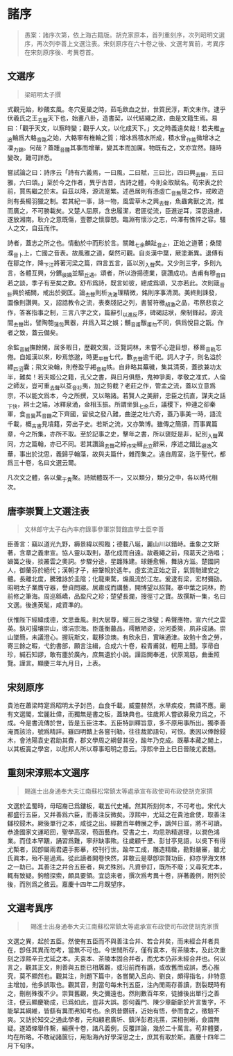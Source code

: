 # 諸序

> 愚案：諸序次第，依上海古籍版。胡克家原本，首列重刻序，次列昭明文選序，再次列李善上文選注表。宋刻原序在六十卷之後、文選考異前，考異序在宋刻原序後、考異卷首。

## 文選序

> 梁昭明太子撰

式觀元始，眇覿玄風。冬穴夏巢之時，茹毛飲血之世，世質民淳，斯文未作。逮乎伏羲氏之王<sub>去聲</sub>天下也，始畫八卦，造書契，以代結繩之政，由是文籍生焉。易曰：「觀乎天文，以察時變；觀乎人文，以化成天下。」文之時義遠矣哉！若夫椎<sub>直追</sub>輪爲大輅<sub>音路</sub>之始，大輅寧有椎輪之質；增冰爲積水所成，積水曾<sub>作能</sub>微增冰之凜<sub>力錦</sub>。何哉？蓋踵<sub>音腫</sub>其事而增華，變其本而加厲。物既有之，文亦宜然。隨時變改，難可詳悉。

嘗試論之曰：詩序云「詩有六義焉，一曰風，二曰賦，三曰比，四曰興<sub>去聲</sub>，五曰雅，六曰頌。」至於今之作者，異乎古昔，古詩之體，今則全取賦名。荀宋表之於前，賈馬繼之於末。自茲以降，源流寔繁。述邑居則有憑虛亡<sub>音無</sub>是之作，戒畋遊則有長楊羽獵之制。若其紀一事，詠一物，風雲草木之興<sub>去聲</sub>，魚蟲禽獸之流，推而廣之，不可勝載矣。又楚人屈原，含忠履潔，君匪從流，臣進逆耳，深思遠慮，遂放湘南。耿介之意既傷，壹鬱之懷靡愬。臨淵有懷沙之志，吟澤有憔悴之容。騷人之文，自茲而作。

詩者，蓋志之所之也。情動於中而形於言。關雎<sub>七余</sub>麟趾<sub>音止</sub>，正始之道著；桑間濮<sub>音卜</sub>上，亡國之音表。故風雅之道，粲然可觀。自炎漢中葉，厥塗漸異。退傅有在鄒之作，降<sub>下江</sub>將著河梁之篇，四言五言，區以別<sub>入聲</sub>矣。又少則三字，多則九言，各體互興，分鑣<sub>彼嬌</sub>並驅<sub>丘遇</sub>。頌者，所以游揚德業，襃讚成功。吉甫有穆<sub>音目</sub>若之談，季子有至矣之歎。舒布爲詩，既言如彼，總成爲頌，又亦若此。次則箴<sub>音針</sub>興於補闕，戒出於弼匡。論<sub>去聲</sub>則析<sub>洗激</sub>理精微，銘則序事清潤。美終則誄發，圖像則讚興。又，詔誥教令之流，表奏牋記之列，書誓符檄<sub>胡激</sub>之品，弔祭悲哀之作，答客指事之制，三言八字之文，篇辭引<sub>以進反</sub>序，碑碣誌狀，衆制鋒起，源流間<sub>去聲</sub>出。譬陶匏<sub>蒲包</sub>異器，幷爲入耳之娛；黼<sub>音甫</sub>黻<sub>甫勿</sub>不同，俱爲悅目之翫。作者之致，蓋云備矣。

余監<sub>音緘</sub>撫餘閑，居多暇日，歷觀文囿，泛覽詞林，未嘗不心遊目想，移晷<sub>音軌</sub>忘倦。自姬漢以來，眇焉悠邈，時更<sub>平聲</sub>七代，數<sub>去聲</sub>逾千祀。詞人才子，則名溢於縹<sub>匹沼</sub>囊；飛文染翰，則卷盈乎緗<sub>音相</sub>帙。自非略其蕪穢，集其清英，蓋欲兼功太半，難矣！若夫姬公之籍，孔父之書，與日月俱懸，鬼神爭奧，孝敬之准式，人倫之師友，豈可重<sub>去聲</sub>以芟<sub>音衫</sub>夷，加之剪截？老莊之作，管孟之流，蓋以立意爲宗，不以能文爲本，今之所撰，又以略諸。若賢人之美辭，忠臣之抗直，謀夫之話<sub>下快</sub>，辨士之端，冰釋泉涌，金相玉振。所謂坐狙<sub>七余</sub>丘，議稷下，仲連之卻秦軍，食<sub>音異</sub>其<sub>音饑</sub>之下齊國，留侯之發八難，曲逆之吐六奇，蓋乃事美一時，語流千載，概<sub>古害</sub>見墳籍，旁出子史。若斯之流，又亦繁博。雖傳之簡牘，而事異篇章，今之所集，亦所不取。至於記事之史，擊年之書，所以襃貶是非，紀別<sub>入聲</sub>異同，方之篇翰，亦已不同。若其讚論<sub>去聲</sub>之綜<sub>作宋</sub>緝<sub>此立</sub>辭采，序述之錯比<sub>避逸</sub>文華，事出於沈思，義歸乎翰藻，故與夫篇什，雜而集之。遠自周室，迄于聖代，都爲三十卷，名曰文選云爾。

凡次文之體，各以彙<sub>于貴</sub>聚。詩賦體既不一，又以類分，類分之中，各以時代相次。

## 唐李崇賢上文選注表

> 文林郎守太子右內率府錄事參軍崇賢館直學士臣李善

臣善言：竊以道光九野，縟景緯以照臨；德載八埏，麗山川以錯峙。垂象之文斯著，含章之義聿宣。協人靈以取則，基化成而自遠。故羲繩之前，飛葛天之浩唱；媧簧之後，掞叢雲之奧詞。步驟分途，星躔殊建。球鍾愈暢，舞詠方滋。楚國詞人，御蘭芬於絕代；漢朝才子，綜鞶帨於遙年。虛玄流正始之音，氣質馳建安之體。長離北度，騰雅詠於圭陰；化龍東騖，煽風流於江左。爰逮有梁，宏材彌劭。昭明太子業膺守器，譽貞問寢。居肅成而講藝，開博望以招賢。搴中葉之詞林，酌前修之筆海。周巡緜嶠，品盈尺之珍；楚望長瀾，搜徑寸之寶。故撰斯一集，名曰文選。後進英髦，咸資準的。

伏惟陛下經緯成德，文思垂風。則大居尊，耀三辰之珠璧；希聲應物，宣六代之雲英。孰可撮壤崇山，導涓宗海。臣蓬衡蕞品，樗散陋姿，汾河委筴，夙非成誦。崇山墜簡，未議澄心。握玩斯文，載移涼燠。有欣永日，實昧通津。故勉十舍之勞，寄三餘之暇，弋釣書部，願言注緝，合成六十卷，殺青甫就，輕用上聞。享帚自珍，緘石知謬，敢有塵於廣內，庶無遺於小說。謹詣闕奉進，伏原鴻慈，曲垂照覽。謹言。顯慶三年九月日，上表。

## 宋刻原序

貴池在蕭梁時寔爲昭明太子封邑，血食千載，威靈赫然，水旱疾疫，無禱不應。廟有文選閣，宏麗壯偉，而獨無是書之板，蓋缺典也。往歲邦人嘗欲募衆力爲之，不成。今是書流傳於世，皆是五臣注本。五臣特訓釋旨意，多不原用事所出。獨李善淹貫該洽，號爲精詳。雖四明贛上各嘗刊勒，往往裁節語句，可恨。袤因以俸餘鋟木，會池陽袁史君助其費，郡文學周之綱督其役，踰年乃克成。既摹本藏之閣上，以其板寘之學宮，以慰邦人所以尊事昭明之意云。淳熙辛丑上巳日晉陵尤袤題。

## 重刻宋淳熙本文選序

> 賜進士出身通奉大夫江南蘇松常鎮太等處承宣布政使司布政使胡克家撰

文選於孟蜀時，毋昭裔已爲鏤板，載五代史補。然其所刻何本，不可考也。宋代大都盛行五臣，又幷善爲六臣，而善注反微矣。淳熙中，尤延之在貴池倉使，取善注讎校鋟木。厥後單行之本，咸從之出。經數百年轉展之手，譌舛日滋，將不可讀。恭逢國家文運昭回，聖學高深，苞函藝府。受書之士，均思熟精選理，以潤色鴻業。而佳本罕覯，誦習爲難，寧非缺事歟。往歲顧千里、彭甘亭見語，以吳下有得尤槧者，因卽屬兩君遴手影摹，校刊行世。踰年工成，雕造精緻，勘對嚴審，雖尤氏眞本，殆不是過焉。從此讀者開卷快然，非敢云是舉卽崇賢功臣，抑亦學海文林之一助已。其善注之幷合五臣者，與尤殊別。凡資參訂，既所不廢；又尋究尤本，輒有致疑。鉤稽探索，頗具要領。宜諗來者，撰次爲考異十卷，詳著義例，附列於後，而別爲之敘云。嘉慶十四年二月既望序。

## 文選考異序

>　賜進士出身通奉大夫江南蘇松常鎮太等處承宣布政使司布政使胡克家撰

文選之異，起於五臣。然使有五臣而不與善注合幷、若合幷矣，而未經合幷者具在，卽任其異而勿考，當無不可也。今世閒所存，僅有袁本，有茶陵本，及此次重刻之淳熙辛丑尤延之本。夫袁本、茶陵本固合幷者，而尤本仍非未經合幷也。何以言之，觀其正文，則善與五臣已相羼雜，或沿前而有譌，或改舊而成誤，悉心推究，莫不顯然也。觀其注，則題下篇中，各嘗闌入呂向、劉良，頗得指名，非特意主增加，他多誤取也。觀其音，則當句每未刊五臣，注內閒兩存善讀，割裂既時有之，刪削殊復不少。崇賢舊觀，失之彌遠也。然則數百年來，徒據後出單行之善注，便云顯慶勒成，已爲如此，豈非大誤。卽何義門、陳少章齗齗於片言隻字，不能挈其綱維，皆繇有異而弗知考也。余夙昔鑽研，近始有悟，參而會之，徵驗不爽。又訪於知交之通此學者，元和顧君廣圻、鎮洋彭君兆蓀，深相剖晰，僉謂無疑。遂廼條舉件繫，編撰十卷，諸凡義例，反覆詳論，幾於二十萬言。苟非體要，均在所略。不敢祕諸篋衍，用貽海內好學深思之士，庶其有取於斯。嘉慶十四年二月下旬序。 
